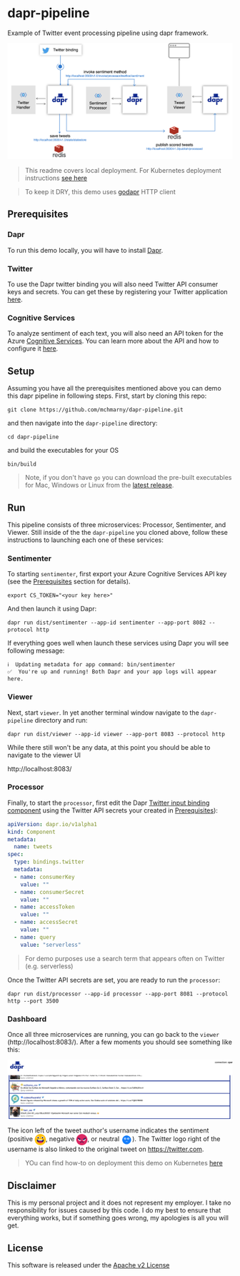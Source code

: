 # dapr-pipeline

Example of Twitter event processing pipeline using dapr framework.

![alt text](resource/image/overview-local.png "Local Pipeline Overview")

> This readme covers local deployment. For Kubernetes deployment instructions [see here](./deployment/)

> To keep it DRY, this demo uses [godapr](https://github.com/mchmarny/godapr) HTTP client 

## Prerequisites

### Dapr

To run this demo locally, you will have to install [Dapr](https://github.com).

### Twitter

To use the Dapr twitter binding you will also need Twitter API consumer keys and secrets. You can get these by registering your Twitter application [here](https://developer.twitter.com/en/apps/create).

### Cognitive Services

To analyze sentiment of each text, you will also need an API token for the Azure [Cognitive Services](https://azure.microsoft.com/en-us/services/cognitive-services/). You can learn more about the API and how to configure it [here](https://docs.microsoft.com/en-us/azure/cognitive-services/text-analytics/how-tos/text-analytics-how-to-sentiment-analysis?tabs=version-2#sentiment-analysis-versions-and-features).

## Setup

Assuming you have all the prerequisites mentioned above you can demo this dapr pipeline in following steps. First, start by cloning this repo:

```shell
git clone https://github.com/mchmarny/dapr-pipeline.git
```

and then navigate into the `dapr-pipeline` directory:

```shell
cd dapr-pipeline
```

and build the executables for your OS

```shell
bin/build
```

> Note, if you don't have `go` you can download the pre-built executables for Mac, Windows or Linux from the [latest release](https://github.com/mchmarny/dapr-pipeline/releases/latest).

## Run

This pipeline consists of three microservices: Processor, Sentimenter, and Viewer. Still inside of the the `dapr-pipeline` you cloned above, follow these instructions to launching each one of these services:

### Sentimenter

To starting `sentimenter`, first export your Azure Cognitive Services API key (see the [Prerequisites](#prerequisites) section for details).

```shell
export CS_TOKEN="<your key here>"
```

And then launch it using Dapr:

```shell
dapr run dist/sentimenter --app-id sentimenter --app-port 8082 --protocol http
```

If everything goes well when launch these services using Dapr you will see following message:

```shell
ℹ️  Updating metadata for app command: bin/sentimenter
✅  You're up and running! Both Dapr and your app logs will appear here.
```

### Viewer

Next, start `viewer`. In yet another terminal window navigate to the `dapr-pipeline` directory and run:

```shell
dapr run dist/viewer --app-id viewer --app-port 8083 --protocol http
```

While there still won't be any data, at this point you should be able to navigate to the viewer UI

http://localhost:8083/


### Processor

Finally, to start the `processor`, first edit the Dapr [Twitter input binding component](components/twitter.yaml) using the Twitter API secrets your created in [Prerequisites](#prerequisites)):

```yaml
apiVersion: dapr.io/v1alpha1
kind: Component
metadata:
  name: tweets
spec:
  type: bindings.twitter
  metadata:
  - name: consumerKey
    value: ""
  - name: consumerSecret
    value: ""
  - name: accessToken
    value: ""
  - name: accessSecret
    value: ""
  - name: query
    value: "serverless"  
```

> For demo purposes use a search term that appears often on Twitter (e.g. serverless)

Once the Twitter API secrets are set, you are ready to run the `processor`:

```shell
dapr run dist/processor --app-id processor --app-port 8081 --protocol http --port 3500
```

### Dashboard

Once all three microservices are running, you can go back to the `viewer` (http://localhost:8083/). After a few moments you should see something like this:

![](resource/image/ui.png)  

The icon left of the tweet author's username indicates the sentiment (positive <img src="resource/static/img/s1.svg" width="25" style="vertical-align:middle">, negative <img src="resource/static/img/s0.svg" width="25" style="vertical-align:middle">, or neutral <img src="resource/static/img/neutral.svg" width="25" style="vertical-align:middle">). The Twitter logo right of the username is also linked to the original tweet on https://twitter.com.

> YOu can find how-to on deployment this demo on Kubernetes [here](./deployment/)

## Disclaimer

This is my personal project and it does not represent my employer. I take no responsibility for issues caused by this code. I do my best to ensure that everything works, but if something goes wrong, my apologies is all you will get.

## License
This software is released under the [Apache v2 License](./LICENSE)



